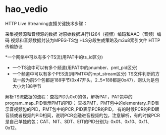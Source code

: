 # hao_vedio
HTTP Live Streaming直播关键技术步骤：

采集视频源和音频源的数据
对原始数据进行H264（视频）编码和AAC（音频）编码
视频和音频数据封装为MPEG-TS包
HLS分段生成策略及m3u8索引文件
HTTP传输协议

*一个网络中可以有多个TS流(用PAT中的ts_id区分)
 *  一个TS流中可以有多个频道(用PAT中的pnumber、pmt_pid区分)
 *  一个频道中可以有多个PES流(用PMT中的mpt_stream区分)
 TS文件判断的方法一般为前5个包都是188字节(0x47开头，2..5*188都是0x47)，则认为是包大小为188字节
 
 
 解析TS流数据的流程：查找PID为0x0的包，解析PAT，PAT包中的program_map_PID表示PMT的PID；
 查找PMT，PMT包中的elementary_PID表示音视频包的PID，PMT包中的PCR_PID表示PCR的PID，
 有的时候PCR的PID跟音频或者视频的PID相同，说明PCR会融进音视频的包，注意解析，有的时候PCR是自己单独的包；CAT、NIT、SDT、EIT的PID分别为: 0x01、0x10、0x11、0x12。

 
